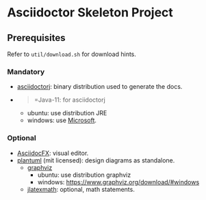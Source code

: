 # Asciidoctor Skeleton Project

## Prerequisites

Refer to `util/download.sh` for download hints.

### Mandatory

* [asciidoctorj](https://github.com/asciidoctor/asciidoctorj): binary distribution used to generate the docs.
* >=Java-11: for asciidoctorj
  * ubuntu: use distribution JRE
  * windows: use [Microsoft](https://docs.microsoft.com/en-us/java/openjdk/download).

### Optional

* [AsciidocFX](https://github.com/asciidocfx/AsciidocFX): visual editor.
* [plantuml](https://plantuml.com/) (mit licensed): design diagrams as standalone.
  * [graphviz](https://www.graphviz.org/)
     * ubuntu: use distribution graphviz
     * windows: https://www.graphviz.org/download/#windows
  * [jlatexmath](https://github.com/opencollab/jlatexmath): optional, math statements.
